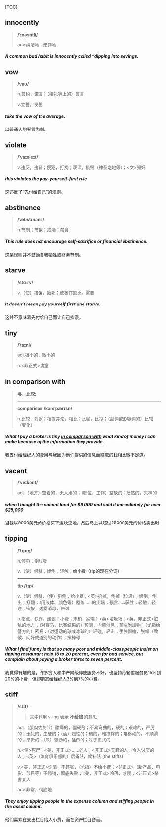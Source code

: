 [TOC]

## innocently

> **/ˈɪnəsntli/**
>
> adv.纯洁地；无罪地

##### A common bad habit is **innocently** called “dipping into savings.

## vow

> **/vaʊ/**
>
> n.誓约，诺言；（婚礼等上的）誓言
>
> v.立誓，发誓

##### take the **vow** of the average.

以普通人的誓言为例。

## violate

> **/ˈvaɪəleɪt/**
>
> v.违反，违背；侵犯，打扰；亵渎，损毁（神圣之地等）；<文>强奸

##### this **violates** the pay-yourself-first rule

这违反了“先付给自己”的规则。

## abstinence

> **/ˈæbstɪnəns/**
>
> n.节制；节欲；戒酒；禁食

##### This rule does not encourage self-sacrifice or financial **abstinence**.

这条规则并不鼓励自我牺牲或财务节制。

## starve

> **/stɑːrv/**
>
> v.（使）挨饿，饿死；使极其缺乏，需要

##### It doesn’t mean pay yourself first and **starve**.

这并不意味着先付给自己而让自己挨饿。

## tiny

> **/ˈtaɪni/**
>
> adj.极小的，微小的
>
> n.<非正式>幼童

## in comparison with

> **与...比较;** 
>
> ---
>
> **comparison**	**/kəmˈpærɪsn/**
>
> n.比较，对照；相提并论，相比；比喻，比拟；（副词或形容词的）比较（变化）

##### What I pay a broker is **tiny** <u>in **comparison** with</u> what kind of money I can make because of the information they provide. 

我支付给经纪人的费用与我因为他们提供的信息而赚取的钱相比微不足道。

## vacant

> **/ˈveɪkənt/**
>
> adj.（地方）空着的，无人用的；（职位，工作）空缺的；茫然的，失神的

##### when I bought the **vacant** land for \$9,000 and sold it immediately for over \$25,000

当我以9000美元的价格买下这块空地，然后马上以超过25000美元的价格卖出时

## tipping

> **/ˈtɪpɪŋ/**
>
> n.倾斜；倒垃圾
>
> v.（使）倾斜；倾倒；轻触；**给小费（tip的现在分词）**
>
> ---
>
> **tip /tɪp/**
>
> v.（使）倾斜，（使）斜侧；给小费；<英>扔掉，倒掉（垃圾）；倾倒，倒出；打翻；（用液体、颜色等）覆盖……的尖端；预言……获胜；轻触，轻碰；密报，透露消息，告诫
>
> n.指点，诀窍，建议；小费；末梢，尖端；<英>垃圾场；<英，非正式>脏乱的地方；（对赛马、比赛结果的）预测，内幕消息；顶端附加物；（尤指给警方的）密报；（对运动的球或冰球的）轻碰，轻击；手触帽檐，脱帽（致敬、问好或道别的动作）；擦棒球

##### What I find funny is that so many poor and middle-class people insist on **tipping** restaurant help 15 to 20 percent, even for bad service, but complain about paying a broker three to seven percent.

我觉得有趣的是，许多穷人和中产阶级即使服务不好，也坚持给餐馆服务员15%到20%的小费，但却抱怨给经纪人3%到7%的小费。

## stiff

> **/stɪf/**
>
> > 文中作用 v-ing 表示 **不给钱**  的意思
>
> adj.（肌肉或关节）酸痛的，僵硬的；不易弯曲的，硬的；艰难的，严厉的；无礼的，生硬的；（酒）烈性的；稠的，难搅拌的；难移动的，不顺滑的；昂贵的；（风）强劲的，猛烈的；过于正式的
>
> n.<俚>死尸；<美，非正式>……的人；<非正式>无趣的人，令人讨厌的人；<英>（体育俱乐部的）后备队，候补队 (the stiffs)
>
> v.<美，非正式>诈骗，不还钱，（尤指）不给小费；<非正式>（新产品、电影、节目等）不畅销，彻底失败；<美，非正式>冷落，怠慢；<非正式>杀害某人
>
> adv.非常，彻底地

##### They enjoy tipping people in the expense column and **stiffing** people in the asset column.

他们喜欢在支出栏目给人小费，而在资产栏目吝啬。